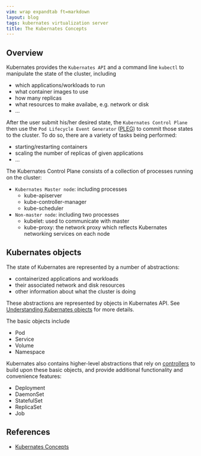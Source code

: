 ```yaml
---
vim: wrap expandtab ft=markdown
layout: blog
tags: kubernates virtualization server
title: The Kubernates Concepts
---
```


## Overview

Kubernates provides the `Kubernates API` and a command line `kubectl` to manipulate the state of the cluster, including

  * which applications/workloads to run
  * what container images to use
  * how many replicas
  * what resources to make availabe, e.g. network or disk
  * ...

After the user submit his/her desired state, the `Kubernates Control Plane` then use the `Pod Lifecycle Event Generator` ([PLEG](https://github.com/kubernetes/community/blob/master/contributors/design-proposals/node/pod-lifecycle-event-generator.md)) to commit those states to the cluster. To do so, there are a variety of tasks being performed:

  * starting/restarting containers
  * scaling the number of replicas of given applications
  * ...

The Kubernates Control Plane consists of a collection of processes running on the cluster:

  * `Kubernates Master node`: including processes
    * kube-apiserver
	* kube-controller-manager
	* kube-scheduler
  * `Non-master node`: including two processes
    * kubelet: used to communicate with master
	* kube-proxy: the network proxy which reflects Kubernates networking services on each node

## Kubernates objects

The state of Kubernates are represented by a number of abstractions:
  * containerized applications and workloads
  * their associated network and disk resources 
  * other information about what the cluster is doing

These abstractions are represented by objects in Kubernates API. See [Understanding Kubernates objects](https://kubernetes.io/docs/concepts/overview/working-with-objects/kubernetes-objects/#kubernetes-objects) for more details.

The basic objects include

  * Pod
  * Service
  * Volume
  * Namespace

Kubernates also contains higher-level abstractions that rely on [controllers]() to build upon these basic objects,
and provide additional functionality and convenience features:

  * Deployment
  * DaemonSet
  * StatefulSet
  * ReplicaSet
  * Job

## References

  * [Kubernates Concepts](https://kubernetes.io/docs/concepts/)


